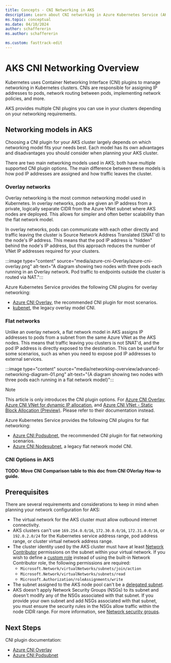 ```yaml
---
title: Concepts - CNI Networking in AKS
description: Learn about CNI networking in Azure Kubernetes Service (AKS)
ms.topic: conceptual
ms.date: 04/10/2024
author: schaffererin
ms.author: schaffererin

ms.custom: fasttrack-edit
---
```


# AKS CNI Networking Overview

Kubernetes uses Container Networking Interface (CNI) plugins to manage networking in Kubernetes clusters. CNIs are responsible for assigning IP addresses to pods, network routing between pods, implementing network policies, and more.

AKS provides multiple CNI plugins you can use in your clusters depending on your networking requirements.

## Networking models in AKS

Choosing a CNI plugin for your AKS cluster largely depends on which networking model fits your needs best. Each model has its own advantages and disadvantages you should consider when planning your AKS cluster.

There are two main networking models used in AKS; both have multiple supported CNI plugin options. The main difference between these models is how pod IP addresses are assigned and how traffic leaves the cluster.

### Overlay networks

Overlay networking is the most common networking model used in Kubernetes. In overlay networks, pods are given an IP address from a private, logically separate CIDR from the Azure VNet subnet where AKS nodes are deployed. This allows for simpler and often better scalability than the flat network model.

In overlay networks, pods can communicate with each other directly and traffic leaving the cluster is Source Network Address Translated (SNAT'd) to the node's IP address. This means that the pod IP address is "hidden" behind the node's IP address, but this approach reduces the number of VNet IP addresses required for your clusters.

:::image type="content" source="media/azure-cni-Overlay/azure-cni-overlay.png" alt-text="A diagram showing two nodes with three pods each running in an Overlay network. Pod traffic to endpoints outside the cluster is routed via NAT.":::

Azure Kubernetes Service provides the following CNI plugins for overlay networking:

- [Azure CNI Overlay][azure-cni-overlay], the recommended CNI plugin for most scenarios.
- [kubenet][kubenet], the legacy overlay model CNI.

### Flat networks

Unlike an overlay network, a flat network model in AKS assigns IP addresses to pods from a subnet from the same Azure VNet as the AKS nodes. This means that traffic leaving you clusters is not SNAT'd, and the pod IP address is directly exposed to the destination. This can be useful for some scenarios, such as when you need to expose pod IP addresses to external services.

:::image type="content" source="media/networking-overview/advanced-networking-diagram-01.png" alt-text="{A diagram showing two nodes with three pods each running in a flat network model}":::

> [!NOTE]
> This article is only introduces the CNI plugin options. For [Azure CNI Overlay][azure-cni-overlay], [Azure CNI VNet for dynamic IP allocation][configure-azure-cni-dynamic-ip-allocation], and [Azure CNI VNet - Static Block Allocation (Preview)][configure-azure-cni-static-block-allocation]. Please refer to their documentation instead.

Azure Kubernetes Service provides the following CNI plugins for flat networking:
- [Azure CNI Podsubnet][azure-cni-podsubnet], the recommended CNI plugin for flat networking scenarios.
- [Azure CNI Nodesubnet][azure-cni-nodesubnet], a legacy flat network model CNI.

### CNI Options in AKS

**TODO: Move CNI Comparison table to this doc from CNI OVerlay How-to guide.**

## Prerequisites

There are several requirements and considerations to keep in mind when planning your network configuration for AKS:

- The virtual network for the AKS cluster must allow outbound internet connectivity.
- AKS clusters can't use `169.254.0.0/16`, `172.30.0.0/16`, `172.31.0.0/16`, or `192.0.2.0/24` for the Kubernetes service address range, pod address range, or cluster virtual network address range.
- The cluster identity used by the AKS cluster must have at least [Network Contributor](../role-based-access-control/built-in-roles.md#network-contributor) permissions on the subnet within your virtual network. If you wish to define a [custom role](../role-based-access-control/custom-roles.md) instead of using the built-in Network Contributor role, the following permissions are required:
  - `Microsoft.Network/virtualNetworks/subnets/join/action`
  - `Microsoft.Network/virtualNetworks/subnets/read`
  - `Microsoft.Authorization/roleAssignments/write`
- The subnet assigned to the AKS node pool can't be a [delegated subnet][delegated-subnet].
- AKS doesn't apply Network Security Groups (NSGs) to its subnet and doesn't modify any of the NSGs associated with that subnet. If you provide your own subnet and add NSGs associated with that subnet, you must ensure the security rules in the NSGs allow traffic within the node CIDR range. For more information, see [Network security groups][aks-network-nsg].

## Next Steps

CNI plugin documentation:
- [Azure CNI Overlay][azure-cni-overlay]
- [Azure CNI Podsubnet][azure-cni-podsubnet]


<!-- LINKS - External -->


<!-- LINKS - Internal -->
[aks-network-nsg]: ../virtual-network/network-security-groups-overview.md
[azure-cni-nodesubnet]: concepts-network-legacy-cni.md#azure-cni-nodesubnet
[azure-cni-overlay]: concepts-network-azure-cni-overlay.md
[azure-cni-podsubnet]: concepts-network-azure-cni-podsubnet.md
[configure-azure-cni-dynamic-ip-allocation]: configure-azure-cni-dynamic-ip-allocation.md
[configure-azure-cni-static-block-allocation]: configure-azure-cni-static-block-allocation.md
[delegated-subnet]: ../virtual-network/subnet-delegation-overview.md
[kubenet]: concepts-network-legacy-cni.md#kubenet

